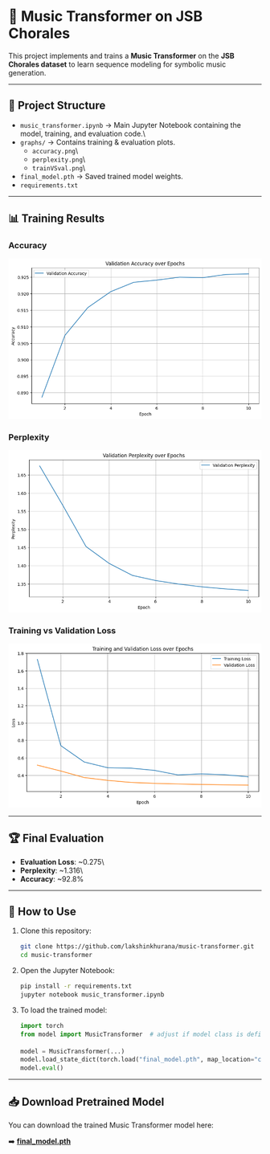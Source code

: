 # 🎵 Music Transformer on JSB Chorales

This project implements and trains a **Music Transformer** on the **JSB
Chorales dataset** to learn sequence modeling for symbolic music
generation.

------------------------------------------------------------------------

## 📂 Project Structure

-   `music_transformer.ipynb` → Main Jupyter Notebook containing the
    model, training, and evaluation code.\
-   `graphs/` → Contains training & evaluation plots.
    -   `accuracy.png`\
    -   `perplexity.png`\
    -   `trainVSval.png`\
-   `final_model.pth` → Saved trained model weights.
-   `requirements.txt`

------------------------------------------------------------------------

## 📊 Training Results

### Accuracy

![Accuracy](graphs/accuracy.png)

### Perplexity

![Perplexity](graphs/perplexity.png)

### Training vs Validation Loss

![Training vs Validation](graphs/trainVSval.png)

------------------------------------------------------------------------

## 🏆 Final Evaluation

-   **Evaluation Loss**: \~0.275\
-   **Perplexity**: \~1.316\
-   **Accuracy**: \~92.8%

------------------------------------------------------------------------

## 🚀 How to Use

1.  Clone this repository:

    ``` bash
    git clone https://github.com/lakshinkhurana/music-transformer.git
    cd music-transformer
    ```

2.  Open the Jupyter Notebook:

    ``` bash
    pip install -r requirements.txt
    jupyter notebook music_transformer.ipynb
    ```

3.  To load the trained model:

    ``` python
    import torch
    from model import MusicTransformer  # adjust if model class is defined inside notebook

    model = MusicTransformer(...)
    model.load_state_dict(torch.load("final_model.pth", map_location="cpu"))
    model.eval()
    ```

------------------------------------------------------------------------

## 📥 Download Pretrained Model

You can download the trained Music Transformer model here:

➡️ [**final_model.pth**](final_model.pth)
